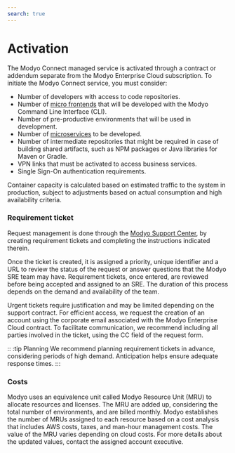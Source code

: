 ```yaml
---
search: true
---
```


# Activation

The Modyo Connect managed service is activated through a contract or addendum separate from the Modyo Enterprise Cloud subscription. To initiate the Modyo Connect service, you must consider:

- Number of developers with access to code repositories.
- Number of [micro frontends](/en/architecture/patterns/micro-frontend) that will be developed with the Modyo Command Line Interface (CLI).
- Number of pre-productive environments that will be used in development.
- Number of [microservices](/en/architecture/patterns/microservice) to be developed.
- Number of intermediate repositories that might be required in case of building shared artifacts, such as NPM packages or Java libraries for Maven or Gradle.
- VPN links that must be activated to access business services.
- Single Sign-On authentication requirements.

Container capacity is calculated based on estimated traffic to the system in production, subject to adjustments based on actual consumption and high availability criteria.

### Requirement ticket

Request management is done through the [Modyo Support Center](https://support.modyo.com), by creating requirement tickets and completing the instructions indicated therein.

Once the ticket is created, it is assigned a priority, unique identifier and a URL to review the status of the request or answer questions that the Modyo SRE team may have.
Requirement tickets, once entered, are reviewed before being accepted and assigned to an SRE. The duration of this process depends on the demand and availability of the team.

Urgent tickets require justification and may be limited depending on the support contract.
For efficient access, we request the creation of an account using the corporate email associated with the Modyo Enterprise Cloud contract. To facilitate communication, we recommend including all parties involved in the ticket, using the CC field of the request form.


:: :tip Planning
We recommend planning requirement tickets in advance, considering periods of high demand. Anticipation helps ensure adequate response times.
:::

### Costs

Modyo uses an equivalence unit called Modyo Resource Unit (MRU) to allocate resources and licenses. The MRU are added up, considering the total number of environments, and are billed monthly. Modyo establishes the number of MRUs assigned to each resource based on a cost analysis that includes AWS costs, taxes, and man-hour management costs. The value of the MRU varies depending on cloud costs. For more details about the updated values, contact the assigned account executive.
